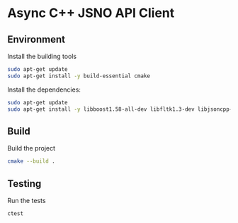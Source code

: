 # Async C++ JSNO API Client

## Environment

Install the building tools

```bash
sudo apt-get update
sudo apt-get install -y build-essential cmake
```

Install the dependencies:

```bash
sudo apt-get update
sudo apt-get install -y libboost1.58-all-dev libfltk1.3-dev libjsoncpp-dev
```

## Build

Build the project

```bash
cmake --build .
```

## Testing

Run the tests
```
ctest
```
